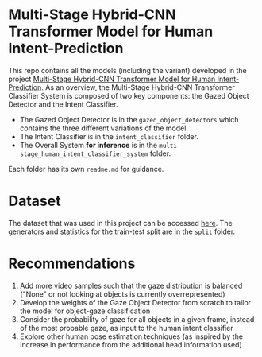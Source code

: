# Multi-Stage Hybrid-CNN Transformer Model for Human Intent-Prediction
This repo contains all the models (including the variant) developed in the project [Multi-Stage Hybrid-CNN Transformer Model for Human Intent-Prediction](https://drive.google.com/file/d/1tVHbOet_5-99KdBAT0jSuujO2GBRi-nq/view?usp=sharing). As an overview, the Multi-Stage Hybrid-CNN Transformer Classifier System is composed of two key components: the Gazed Object Detector and the Intent Classifier.
- The Gazed Object Detector is in the `gazed_object_detectors` which contains the three different variations of the model.
- The Intent Classifier is in the `intent_classifier` folder.
- The Overall System **for inference** is in the `multi-stage_human_intent_classifier_system` folder.

Each folder has its own `readme.md` for guidance.

# Dataset
The dataset that was used in this project can be accessed [here](https://drive.google.com/drive/folders/1L4mau-UvI51qa2JSlboCKberItyMLiIl?usp=sharing). The generators and statistics for the train-test split are in the `split` folder.

# Recommendations
1. Add more video samples such that the gaze distribution is balanced ("None" or not looking at objects is currently overrepresented)
2. Develop the weights of the Gaze Object Detector from scratch to tailor the model for object-gaze classification
3. Consider the probability of gaze for all objects in a given frame, instead of the most probable gaze, as input to the human intent classifier
4. Explore other human pose estimation techniques (as inspired by the increase in performance from the additional head information used)
